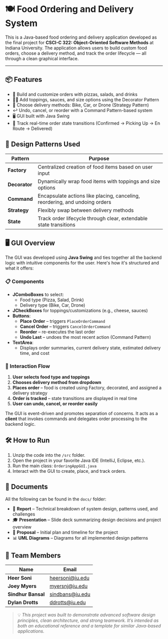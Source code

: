 # 🍽️ Food Ordering and Delivery System

This is a Java-based food ordering and delivery application developed as the final project for **CSCI-C 322: Object-Oriented Software Methods** at Indiana University. The application allows users to build custom food orders, choose a delivery method, and track the order lifecycle — all through a clean graphical interface.

---

## 📦 Features

- 🧾 Build and customize orders with pizzas, salads, and drinks
- 🧑‍🍳 Add toppings, sauces, and size options using the Decorator Pattern
- 🚚 Choose delivery methods: Bike, Car, or Drone (Strategy Pattern)
- ↩️ Undo, cancel, or reorder with a Command Pattern-based system
- 🖥️ GUI built with Java Swing
- 📶 Track real-time order state transitions (Confirmed → Picking Up → En Route → Delivered)

## 🧠 Design Patterns Used

| Pattern    | Purpose |
|------------|---------|
| **Factory**   | Centralized creation of food items based on user input |
| **Decorator** | Dynamically wrap food items with toppings and size options |
| **Command**   | Encapsulate actions like placing, canceling, reordering, and undoing orders |
| **Strategy**  | Flexibly swap between delivery methods |
| **State**     | Track order lifecycle through clear, extendable state transitions |


## 🖥️ GUI Overview

The GUI was developed using **Java Swing** and ties together all the backend logic with intuitive components for the user. Here's how it's structured and what it offers:

### 📋 Components

- **JComboBoxes** to select:
  - Food type (Pizza, Salad, Drink)
  - Delivery type (Bike, Car, Drone)
- **JCheckBoxes** for toppings/customizations (e.g., cheese, sauces)
- **Buttons**:
  - **Place Order** – triggers `PlaceOrderCommand`
  - **Cancel Order** – triggers `CancelOrderCommand`
  - **Reorder** – re-executes the last order
  - **Undo Last** – undoes the most recent action (Command Pattern)
- **TextArea**:
  - Displays order summaries, current delivery state, estimated delivery time, and cost

 ### 🔁 Interaction Flow

1. **User selects food type and toppings**
2. **Chooses delivery method from dropdown**
3. **Places order** – food is created using Factory, decorated, and assigned a delivery strategy
4. **Order is tracked** – state transitions are displayed in real time
5. **User can undo, cancel, or reorder easily**

The GUI is event-driven and promotes separation of concerns. It acts as a **client** that invokes commands and delegates order processing to the backend logic.



## 🛠️ How to Run

1. Unzip the code into the `/src` folder.
2. Open the project in your favorite Java IDE (IntelliJ, Eclipse, etc.).
3. Run the main class: `OrderingAppGUI.java`
4. Interact with the GUI to create, place, and track orders.



## 📘 Documents

All the following can be found in the `docs/` folder:

- 📄 **Report** – Technical breakdown of system design, patterns used, and challenges
- 🎓 **Presentation** – Slide deck summarizing design decisions and project overview
- 🧪 **Proposal** – Initial plan and timeline for the project
- 📊 **UML Diagrams** – Diagrams for all implemented design patterns



## 👥 Team Members

| Name               | Email               |
|--------------------|---------------------|
| **Heer Soni**      | heersoni@iu.edu     |
| **Joey Myers**     | myersnj@iu.edu      |
| **Sindhur Bansal** | sindbans@iu.edu     |
| **Dylan Drotts**   | ddrotts@iu.edu      |



> 💡 *This project was built to demonstrate advanced software design principles, clean architecture, and strong teamwork. It’s intended as both an educational reference and a template for similar Java-based applications.*
